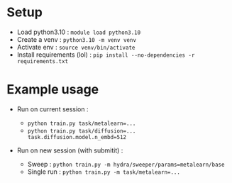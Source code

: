 # Setup
- Load python3.10 : `module load python3.10`
- Create a venv : `python3.10 -m venv venv`
- Activate env : `source venv/bin/activate`
- Install requirements (lol) : `pip install --no-dependencies -r requirements.txt`
# Example usage
- Run on current session :
  - `python train.py task/metalearn=...`
  - `python train.py task/diffusion=... task.diffusion.model.n_embd=512`
  
- Run on new session (with submitit) : 
  - Sweep : `python train.py -m hydra/sweeper/params=metalearn/base`
  - Single run : `python train.py -m task/metalearn=...`
